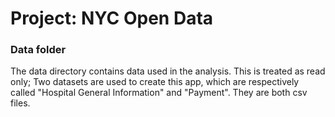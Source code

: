 # Project: NYC Open Data
### Data folder

The data directory contains data used in the analysis. This is treated as read only; Two datasets are used to create this app, which are respectively called "Hospital General Information" and "Payment". They are both csv files. 